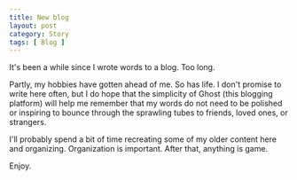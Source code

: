 ```yaml
---
title: New blog
layout: post
category: Story
tags: [ Blog ]
---
```

It's been a while since I wrote words to a blog. Too long.

Partly, my hobbies have gotten ahead of me. So has life. I don't promise to write here often, but I do hope that the simplicity of Ghost (this blogging platform) will help me remember that my words do not need to be polished or inspiring to bounce through the sprawling tubes to friends, loved ones, or strangers.

I'll probably spend a bit of time recreating some of my older content here and organizing. Organization is important. After that, anything is game.

Enjoy.